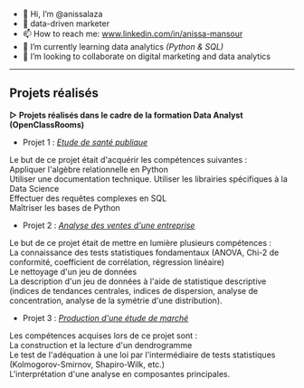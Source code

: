 - 👋 Hi, I’m @anissalaza
- 👀 data-driven marketer
- 📫 How to reach me: www.linkedin.com/in/anissa-mansour
- 🌱 I’m currently learning data analytics _(Python & SQL)_
- 💞️ I’m looking to collaborate on digital marketing and data analytics

<!---
anissalaza/anissalaza is a ✨ special ✨ repository because its `README.md` (this file) appears on your GitHub profile.
You can click the Preview link to take a look at your changes.
--->
-------------------------------------------------
## Projets réalisés

**▻ Projets réalisés dans le cadre de la formation Data Analyst (OpenClassRooms)**

* Projet 1 : _[Etude de santé publique](https://github.com/anissalaza/Etude-de-sante-publique.git)_

Le but de ce projet était d'acquérir les compétences suivantes :  
Appliquer l'algèbre relationnelle en Python  
Utiliser une documentation technique. 
Utiliser les librairies spécifiques à la Data Science  
Effectuer des requêtes complexes en SQL  
Maîtriser les bases de Python  

* Projet 2 : _[Analyse des ventes d'une entreprise](https://github.com/anissalaza/Analyse-des-ventes.git)_

Le but de ce projet était de mettre en lumière plusieurs compétences :  
La connaissance des tests statistiques fondamentaux (ANOVA, Chi-2 de conformité, coefficient de corrélation, régression linéaire)  
Le nettoyage d'un jeu de données  
La description d'un jeu de données à l'aide de statistique descriptive (indices de tendances centrales, indices de dispersion, analyse de concentration, analyse de la symétrie d'une distribution).  

* Projet 3 : _[Production d'une étude de marché](https://github.com/anissalaza/Etude-de-marche.git)_

Les compétences acquises lors de ce projet sont :  
La construction et la lecture d'un dendrogramme  
Le test de l'adéquation à une loi par l'intermédiaire de tests statistiques (Kolmogorov-Smirnov, Shapiro-Wilk, etc.)  
L'interprétation d'une analyse en composantes principales.  
